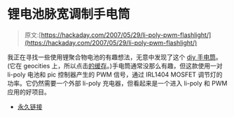 # 锂电池脉宽调制手电筒

> 原文:[https://hackaday.com/2007/05/29/li-poly-pwm-flashlight/](https://hackaday.com/2007/05/29/li-poly-pwm-flashlight/)

我正在寻找一些使用锂聚合物电池的有趣想法，无意中发现了这个 [diy 手电筒](http://www.geocities.com/pest3125/lantern/lantern.htm)。(它在 geocities 上，所以点击[的缓存](http://www.geocities.com.nyud.net:8080/pest3125/lantern/lantern.htm)。)手电筒通常没那么有趣，但这款使用一对 li-poly 电池和 pic 控制器产生的 PWM 信号，通过 IRL1404 MOSFET 调节灯的功率。它仍然需要一个外部 li-poly 充电器，但看起来是一个进入 li-poly 和 PWM 应用的好项目。

*   [永久链接](http://www.geocities.com/pest3125/lantern/lantern.htm)